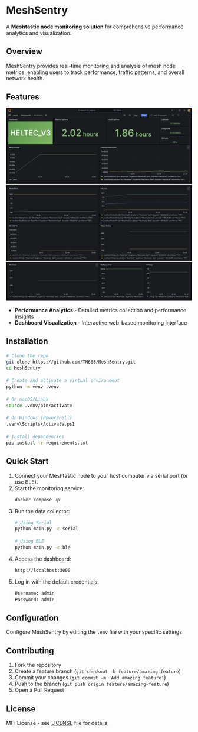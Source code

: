 # MeshSentry

A **Meshtastic node monitoring solution** for comprehensive performance analytics and visualization.


## Overview

MeshSentry provides real-time monitoring and analysis of mesh node metrics, enabling users to track performance, traffic patterns, and overall network health.


## Features
![alt text](pictures/image.png)
![alt text](pictures/image-1.png)
![alt text](pictures/image-2.png)

- **Performance Analytics** - Detailed metrics collection and performance insights
- **Dashboard Visualization** - Interactive web-based monitoring interface

## Installation

```bash
# Clone the repo
git clone https://github.com/TN666/MeshSentry.git
cd MeshSentry

# Create and activate a virtual environment
python -m venv .venv

# On macOS/Linux
source .venv/bin/activate

# On Windows (PowerShell)
.venv\Scripts\Activate.ps1

# Install dependencies
pip install -r requirements.txt
```

## Quick Start

1. Connect your Meshtastic node to your host computer via serial port (or use BLE).
2. Start the monitoring service:
   ```bash
   docker compose up
   ```
3. Run the data collector:
   ```bash
   # Using Serial
   python main.py -c serial
  
   # Using BLE
   python main.py -c ble
   ```
4. Access the dashboard:
   ```bash
   http://localhost:3000
   ```
5. Log in with the default credentials:
   ```bash
   Username: admin
   Password: admin
   ```

## Configuration

Configure MeshSentry by editing the `.env` file with your specific settings

## Contributing

1. Fork the repository
2. Create a feature branch (`git checkout -b feature/amazing-feature`)
3. Commit your changes (`git commit -m 'Add amazing feature'`)
4. Push to the branch (`git push origin feature/amazing-feature`)
5. Open a Pull Request

## License

MIT License - see [LICENSE](LICENSE) file for details.

